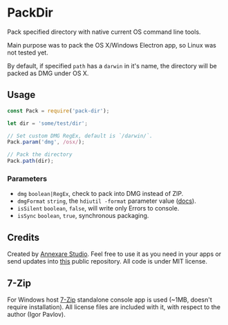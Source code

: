 # PackDir

Pack specified directory with native current OS command line tools.

Main purpose was to pack the OS X/Windows Electron app,
so Linux was not tested yet.

By default, if specified `path` has a `darwin` in it's name,
the directory will be packed as DMG under OS X.

## Usage

```js
const Pack = require('pack-dir');

let dir = 'some/test/dir';

// Set custom DMG RegEx, default is `/darwin/`.
Pack.param('dmg', /osx/);

// Pack the directory
Pack.path(dir);
```

### Parameters

* `dmg` `boolean|RegEx`, check to pack into DMG instead of ZIP.
* `dmgFormat` `string`, the `hdiutil -format` parameter value ([docs](https://developer.apple.com/library/mac/documentation/Darwin/Reference/ManPages/man1/hdiutil.1.html)).
* `isSilent` `boolean`, `false`, will write only Errors to console.
* `isSync` `boolean`, `true`, synchronous packaging.

## Credits

Created by [Annexare Studio](https://annexare.com/).
Feel free to use it as you need in your apps or send updates into [this](https://github.com/annexare/PackDir) public repository.
All code is under MIT license.

## 7-Zip

For Windows host [7-Zip](http://www.7-zip.org/) standalone console app is used
(~1MB, doesn't require installation).
All license files are included with it, with respect to the author (Igor Pavlov).
